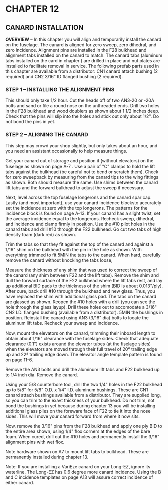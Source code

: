 # CHAPTER 12 

## CANARD INSTALLATION

**OVERVIEW** – In this chapter you will align and temporarily install the canard on the fuselage.
The canard is aligned for zero sweep, zero dihedral, and zero incidence.
Alignment pins are installed in the F28 bulkhead and alignment tabs installed on the canard to match.
The canard tabs (aluminum tabs installed on the card in chapter ) are drilled in place and nut plates are installed to facilitate removal in service.
The following prefab parts used in this chapter are available from a distributor: CN1 canard attach bushing (2 required) and CN2 3/16" ID flanged bushing (2 required).

### STEP 1 – INSTALLING THE ALIGNMENT PINS 

This should only take 1/2 hour.
Cut the heads off of two AN3-20 or -20A bolts 
and sand or file a round nose on the un­threaded ends.
Drill two holes in the F28 bulkhead and wood doublers as shown about 1 1/2 inches deep.
Check that the pins will slip into the holes and stick out only about 1/2".
Do not bond the pins in yet.

### STEP 2 – ALIGNING THE CANARD 

This step may crowd your shop slightly, but only takes about an hour, and you need an assistant occasionally to help measure things.

Get your canard out of storage and position it (without elevators) on the fuselage as shown on page A-7 .
Use a pair of "C" clamps to hold the lift tabs against the bulkhead (be careful not to bend or scratch them).
Check for zero sweep­back by measuring from the canard tips to the wing fittings as shown.
Both should measure the same.
Use shims between the canard lift tabs and the forward bulkhead to adjust the sweep if necessary. 

Next, level across the top fuselage longerons and the canard spar cap.
Lastly (and most important), use your canard incidence blocksto accurately set the inci­dence at zero with the top longerons. 
The patterns for the incidence block is found on page A-13.
If your canard has a slight twist, set the average incidence equal to the longerons.
Recheck sweep, dihedral, and incidence and clamp firmly in position.
Use the #10 pilot holes in the canard tabs and drill #10 through the F22 bulkhead.
Go cut two tabs of high density foam (dark red) as shown.

Trim the tabs so that they fit against the top of the canard and against a 1/16" shim on the bulkhead with the pin in the hole as shown.
With everything trimmed to fit 5MIN the tabs to the canard. 
When hard, carefully remove the canard without knocking the tabs loose, 

Measure the thickness of any shim that was used to correct the sweep of the canard (any shim between F22 and the lift tabs).
Remove the shim and dull the forward surface of the F22 bulkhead where the lift tabs rest, and lay up additional BID pads to the thickness of the shim (BID is about 0.013"/ply).
After cure, back drill #10 through the bulkhead and new glass.
Thus, you have replaced the shim with additional glass pad.
The tabs on the canard are glassed as shown.
Reopen the #10 holes with a drill (you can see the hole through the glass layup).
Drill these holes out to accomodate a 3/16" CN2 I.D. flanged bushing (available from a distributor). 5MIN the bushings in position.
Reinstall the canard using AN3 (3/16" dia) bolts to locate the aluminum lift tabs.
Recheck your sweep and incidence.

Now, mount the elevators on the canard, trimming their inboard length to obtain about 1/16" clearance with the fuselage sides.
Check that adequate clearance (0.1") exists around the elevator tubes (at the fiselage sides) when the elevators are moved through their full travel of 20º trailing edge up and 22ª trailing edge down.
The elevator angle template pattern is found on page 11-6.

Remove the AN3 bolts and drill the aluminum lift tabs and F22 bulkhead up to 1/4 inch dia.
Remove the canard.

Using your 5/8 counterbore tool, drill the two 1/4" holes in the F22 bulkhead up to 5/8" for 5/8" O.D. x 1/4" I.D. aluminum bushings.
These are CN1 canard attach bushings available from a distributor.
They are supplied long, so you can trim to the exavt thickness of your bulkhead.
Do not trim, not bond the bushings in yet because during chapter 13 you will be installing additional glass plies on the foreware face of F22 to tie it into the nose sides.
This will move your canard forward from where it now sits.

Now, remove the 3/16" pins from the F28 bulkhead and apply one ply BID to the entire area shown, using 1/4" flox corners at the edges of the bare foam.
When cured, drill out the #10 holes and permanently install the 3/16" alignment pins with wet flox.

Note hardware shown on A7 to mount lift tabs to bulkhead.
These are permanently installed during chapter 13.

Note: If you are installing a VariEze canard on your Long-EZ, ignore its waterline.
The Long-EZ has 0.6 degree more canard incidence. Using the B and C incidence templates on page A13 will assure correct incidence of either canard.
